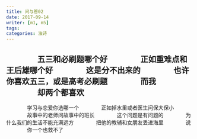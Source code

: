 ```yaml
---
title: 问与答02
date: 2017-09-14
writer: [m1, m5]
tags:
categories: 浊诗
---
```

　　　　五三和必刷题哪个好
　　　　正如重难点和王后雄哪个好
　　　　这是分不出来的
　　　　也许你喜欢五三，或是高考必刷题
　　　　而我
　　　　却两个都喜欢
---
　　　　学习与恋爱你选哪一个
　　　　正如掉水里或者医生问保大保小
　　　　故事中的老师问故事中的班长
　　　　这个问题是有问题的
　　　　为什么我们的生活不能充满远方
　　　　把他的教辅和女朋友丢进海里
　　　　说
　　　　你一个也救不了
